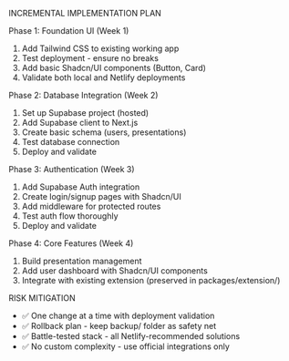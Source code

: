 INCREMENTAL IMPLEMENTATION PLAN

  Phase 1: Foundation UI (Week 1)

  1. Add Tailwind CSS to existing working app
  2. Test deployment - ensure no breaks
  3. Add basic Shadcn/UI components (Button, Card)
  4. Validate both local and Netlify deployments

  Phase 2: Database Integration (Week 2)

  1. Set up Supabase project (hosted)
  2. Add Supabase client to Next.js
  3. Create basic schema (users, presentations)
  4. Test database connection
  5. Deploy and validate

  Phase 3: Authentication (Week 3)

  1. Add Supabase Auth integration
  2. Create login/signup pages with Shadcn/UI
  3. Add middleware for protected routes
  4. Test auth flow thoroughly
  5. Deploy and validate

  Phase 4: Core Features (Week 4)

  1. Build presentation management
  2. Add user dashboard with Shadcn/UI components
  3. Integrate with existing extension (preserved in
  packages/extension/)

  RISK MITIGATION

  - ✅ One change at a time with deployment validation
  - ✅ Rollback plan - keep backup/ folder as safety net
  - ✅ Battle-tested stack - all Netlify-recommended solutions
  - ✅ No custom complexity - use official integrations only